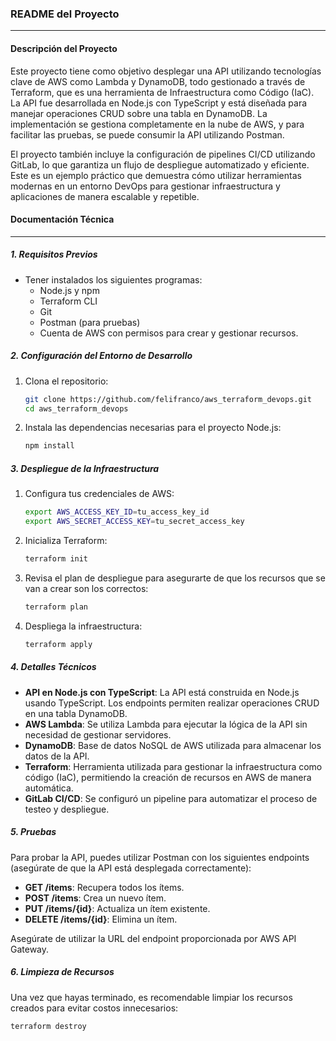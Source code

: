 ### README del Proyecto

---

#### Descripción del Proyecto

Este proyecto tiene como objetivo desplegar una API utilizando tecnologías clave de AWS como Lambda y DynamoDB, todo gestionado a través de Terraform, que es una herramienta de Infraestructura como Código (IaC). La API fue desarrollada en Node.js con TypeScript y está diseñada para manejar operaciones CRUD sobre una tabla en DynamoDB. La implementación se gestiona completamente en la nube de AWS, y para facilitar las pruebas, se puede consumir la API utilizando Postman.

El proyecto también incluye la configuración de pipelines CI/CD utilizando GitLab, lo que garantiza un flujo de despliegue automatizado y eficiente. Este es un ejemplo práctico que demuestra cómo utilizar herramientas modernas en un entorno DevOps para gestionar infraestructura y aplicaciones de manera escalable y repetible.

#### Documentación Técnica

---

##### 1. **Requisitos Previos**

- Tener instalados los siguientes programas:
  - Node.js y npm
  - Terraform CLI
  - Git
  - Postman (para pruebas)
  - Cuenta de AWS con permisos para crear y gestionar recursos.

##### 2. **Configuración del Entorno de Desarrollo**

1.  Clona el repositorio:

    ```bash
    git clone https://github.com/felifranco/aws_terraform_devops.git
    cd aws_terraform_devops
    ```

2.  Instala las dependencias necesarias para el proyecto Node.js:
    ```bash
    npm install
    ```

##### 3. **Despliegue de la Infraestructura**

1.  Configura tus credenciales de AWS:

    ```bash
    export AWS_ACCESS_KEY_ID=tu_access_key_id
    export AWS_SECRET_ACCESS_KEY=tu_secret_access_key
    ```

2.  Inicializa Terraform:

    ```bash
    terraform init
    ```

3.  Revisa el plan de despliegue para asegurarte de que los recursos que se van a crear son los correctos:

    ```bash
    terraform plan
    ```

4.  Despliega la infraestructura:
    ```bash
    terraform apply
    ```

##### 4. **Detalles Técnicos**

- **API en Node.js con TypeScript**: La API está construida en Node.js usando TypeScript. Los endpoints permiten realizar operaciones CRUD en una tabla DynamoDB.
- **AWS Lambda**: Se utiliza Lambda para ejecutar la lógica de la API sin necesidad de gestionar servidores.
- **DynamoDB**: Base de datos NoSQL de AWS utilizada para almacenar los datos de la API.
- **Terraform**: Herramienta utilizada para gestionar la infraestructura como código (IaC), permitiendo la creación de recursos en AWS de manera automática.
- **GitLab CI/CD**: Se configuró un pipeline para automatizar el proceso de testeo y despliegue.

##### 5. **Pruebas**

Para probar la API, puedes utilizar Postman con los siguientes endpoints (asegúrate de que la API está desplegada correctamente):

- **GET /items**: Recupera todos los ítems.
- **POST /items**: Crea un nuevo ítem.
- **PUT /items/{id}**: Actualiza un ítem existente.
- **DELETE /items/{id}**: Elimina un ítem.

Asegúrate de utilizar la URL del endpoint proporcionada por AWS API Gateway.

##### 6. **Limpieza de Recursos**

Una vez que hayas terminado, es recomendable limpiar los recursos creados para evitar costos innecesarios:

```bash
terraform destroy
```
